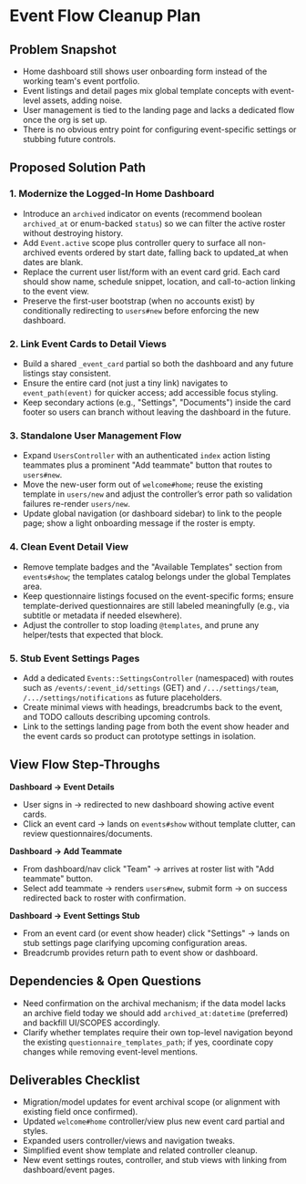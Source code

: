 # Event Flow Cleanup Plan

## Problem Snapshot
- Home dashboard still shows user onboarding form instead of the working team's event portfolio.
- Event listings and detail pages mix global template concepts with event-level assets, adding noise.
- User management is tied to the landing page and lacks a dedicated flow once the org is set up.
- There is no obvious entry point for configuring event-specific settings or stubbing future controls.

## Proposed Solution Path

### 1. Modernize the Logged-In Home Dashboard
- Introduce an `archived` indicator on events (recommend boolean `archived_at` or enum-backed `status`) so we can filter the active roster without destroying history.
- Add `Event.active` scope plus controller query to surface all non-archived events ordered by start date, falling back to updated_at when dates are blank.
- Replace the current user list/form with an event card grid. Each card should show name, schedule snippet, location, and call-to-action linking to the event view.
- Preserve the first-user bootstrap (when no accounts exist) by conditionally redirecting to `users#new` before enforcing the new dashboard.

### 2. Link Event Cards to Detail Views
- Build a shared `_event_card` partial so both the dashboard and any future listings stay consistent.
- Ensure the entire card (not just a tiny link) navigates to `event_path(event)` for quicker access; add accessible focus styling.
- Keep secondary actions (e.g., "Settings", "Documents") inside the card footer so users can branch without leaving the dashboard in the future.

### 3. Standalone User Management Flow
- Expand `UsersController` with an authenticated `index` action listing teammates plus a prominent "Add teammate" button that routes to `users#new`.
- Move the new-user form out of `welcome#home`; reuse the existing template in `users/new` and adjust the controller’s error path so validation failures re-render `users/new`.
- Update global navigation (or dashboard sidebar) to link to the people page; show a light onboarding message if the roster is empty.

### 4. Clean Event Detail View
- Remove template badges and the "Available Templates" section from `events#show`; the templates catalog belongs under the global Templates area.
- Keep questionnaire listings focused on the event-specific forms; ensure template-derived questionnaires are still labeled meaningfully (e.g., via subtitle or metadata if needed elsewhere).
- Adjust the controller to stop loading `@templates`, and prune any helper/tests that expected that block.

### 5. Stub Event Settings Pages
- Add a dedicated `Events::SettingsController` (namespaced) with routes such as `/events/:event_id/settings` (GET) and `/.../settings/team`, `/.../settings/notifications` as future placeholders.
- Create minimal views with headings, breadcrumbs back to the event, and TODO callouts describing upcoming controls.
- Link to the settings landing page from both the event show header and the event cards so product can prototype settings in isolation.

## View Flow Step-Throughs

**Dashboard → Event Details**
- User signs in → redirected to new dashboard showing active event cards.
- Click an event card → lands on `events#show` without template clutter, can review questionnaires/documents.

**Dashboard → Add Teammate**
- From dashboard/nav click "Team" → arrives at roster list with "Add teammate" button.
- Select add teammate → renders `users#new`, submit form → on success redirected back to roster with confirmation.

**Dashboard → Event Settings Stub**
- From an event card (or event show header) click "Settings" → lands on stub settings page clarifying upcoming configuration areas.
- Breadcrumb provides return path to event show or dashboard.

## Dependencies & Open Questions
- Need confirmation on the archival mechanism; if the data model lacks an archive field today we should add `archived_at:datetime` (preferred) and backfill UI/SCOPES accordingly.
- Clarify whether templates require their own top-level navigation beyond the existing `questionnaire_templates_path`; if yes, coordinate copy changes while removing event-level mentions.

## Deliverables Checklist
- Migration/model updates for event archival scope (or alignment with existing field once confirmed).
- Updated `welcome#home` controller/view plus new event card partial and styles.
- Expanded users controller/views and navigation tweaks.
- Simplified event show template and related controller cleanup.
- New event settings routes, controller, and stub views with linking from dashboard/event pages.
